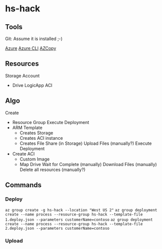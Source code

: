 # hs-hack
## Tools
Git: Assume it is installed ;-)

[Azure](https://portal.azure.com)
[Azure CLI](https://docs.microsoft.com/en-us/cli/azure/install-azure-cli?view=azure-cli-latest)
[AZCopy](https://docs.microsoft.com/en-us/azure/storage/common/storage-use-azcopy-linux)

## Resources
Storage Account
- Drive
LogicApp
ACI

## Algo
Create
- Resource Group
Execute Deployment
- ARM Template
    - Creates Storage
    - Creates ACI instance
    - Creates File Share (in Storage)
Upload Files (manually?)
Execute Deployment
- Create ACI
    - Custom Image
    - Map Drive
Wait for Complete (manually)
Download Files (manually)
Delete all resources (manually?)

## Commands
### Deploy
``
az group create -g hs-hack --location "West US 2"
``
``
az group deployment create --name process --resource-group hs-hack --template-file 1.deploy.json --parameters customerName=contoso
``
``
az group deployment create --name process --resource-group hs-hack --template-file 2.deploy.json --parameters customerName=contoso
``
### Upload